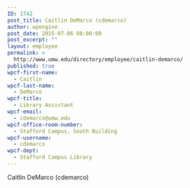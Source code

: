 ```yaml
---
ID: 1742
post_title: Caitlin DeMarco (cdemarco)
author: wpengine
post_date: 2015-07-06 08:00:00
post_excerpt: ""
layout: employee
permalink: >
  http://www.umw.edu/directory/employee/caitlin-demarco/
published: true
wpcf-first-name:
  - Caitlin
wpcf-last-name:
  - DeMarco
wpcf-title:
  - Library Assistant
wpcf-email:
  - cdemarco@umw.edu
wpcf-office-room-number:
  - Stafford Campus, South Building
wpcf-username:
  - cdemarco
wpcf-dept:
  - Stafford Campus Library
---
```

Caitlin DeMarco (cdemarco)